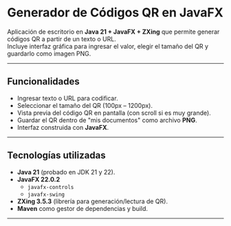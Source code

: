 # Generador de Códigos QR en JavaFX

Aplicación de escritorio en **Java 21 + JavaFX + ZXing** que permite generar códigos QR a partir de un texto o URL.  
Incluye interfaz gráfica para ingresar el valor, elegir el tamaño del QR y guardarlo como imagen PNG.

---

## Funcionalidades
- Ingresar texto o URL para codificar.
- Seleccionar el tamaño del QR (100px – 1200px).
- Vista previa del código QR en pantalla (con scroll si es muy grande).
- Guardar el QR dentro de "mis documentos" como archivo **PNG**.
- Interfaz construida con **JavaFX**.

---

## Tecnologías utilizadas
- **Java 21** (probado en JDK 21 y 22).
- **JavaFX 22.0.2**  
  - `javafx-controls`  
  - `javafx-swing`
- **ZXing 3.5.3** (librería para generación/lectura de QR).
- **Maven** como gestor de dependencias y build.

---

